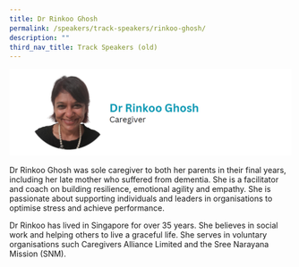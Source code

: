 ```yaml
---
title: Dr Rinkoo Ghosh
permalink: /speakers/track-speakers/rinkoo-ghosh/
description: ""
third_nav_title: Track Speakers (old)
---
```

<div style="display: flex; flex-wrap: wrap;">
  <div style="flex-basis: 100%; max-width: 100%;">
    <img alt="track speakers 1" src="/images/SpeakersPhoto/rinkooghosh.png">
  </div>
	</div>
	
Dr Rinkoo Ghosh was sole caregiver to both her parents in their final years, including her late mother who suffered from dementia. She is a facilitator and coach on building resilience, emotional agility and empathy. She is passionate about supporting individuals and leaders in organisations to optimise stress and achieve performance.
	
Dr Rinkoo has lived in Singapore for over 35 years. She believes in social work and helping others to live a graceful life. She serves in voluntary organisations such Caregivers Alliance Limited and the Sree Narayana Mission (SNM).